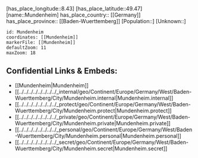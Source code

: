 ﻿---
location: [49.47,8.43] 
mapzoom: [7,12] 
mapmarker: city 
type: City
tags:
- geo/City


SpocWebEntityId: 32622
isDeleted: false
confidential: public

---
[has_place_longitude::8.43] 
[has_place_latitude::49.47] 
[name::Mundenheim] 
has_place_country:: [[Germany]]  
has_place_province:: [[Baden-Wuerttemberg]] 
[Population::] 
[Unknown::] 


```leaflet
id: Mundenheim
coordinates: [[Mundenheim]] 
markerFile: [[Mundenheim]] 
defaultZoom: 11 
maxZoom: 18
```


## Confidential Links & Embeds: 
- [[Mundenheim|Mundenheim]]  
- [[../../../../../../../../_internal/geo/Continent/Europe/Germany/West/Baden-Wuerttemberg/City/Mundenheim.internal|Mundenheim.internal]] 
- [[../../../../../../../../_protect/geo/Continent/Europe/Germany/West/Baden-Wuerttemberg/City/Mundenheim.protect|Mundenheim.protect]] 
- [[../../../../../../../../_private/geo/Continent/Europe/Germany/West/Baden-Wuerttemberg/City/Mundenheim.private|Mundenheim.private]] 
- [[../../../../../../../../_personal/geo/Continent/Europe/Germany/West/Baden-Wuerttemberg/City/Mundenheim.personal|Mundenheim.personal]] 
- [[../../../../../../../../_secret/geo/Continent/Europe/Germany/West/Baden-Wuerttemberg/City/Mundenheim.secret|Mundenheim.secret]] 
